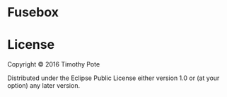# Fusebox

# License
Copyright © 2016 Timothy Pote

Distributed under the Eclipse Public License either version 1.0 or (at your option) any later version.
